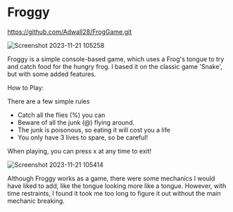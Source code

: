 # Froggy

https://github.com/Adwall28/FrogGame.git

 ![Screenshot 2023-11-21 105258](https://github.com/Adwall28/FrogGame/assets/98455674/0e4a0ed6-8bbc-4756-b1c7-2bda91da879e)

Froggy is a simple console-based game, which uses a Frog's tongue to try and catch food for the hungry frog. I based it on the classic game 'Snake', but with some added features.


How to Play:

There are a few simple rules

- Catch all the flies (%) you can
-  Beware of all the junk (@) flying around. 
- The junk is poisonous, so eating it will cost you a life
-  You only have 3 lives to spare, so be careful!

 When playing, you can press x at any time to exit!
 
![Screenshot 2023-11-21 105414](https://github.com/Adwall28/FrogGame/assets/98455674/17f75ea5-99a5-4dcc-b341-4663e3548ec1)

Although Froggy works as a game, there were some mechanics I would have liked to add, like the tongue looking more like a tongue. 
However, with time restraints, I found it took me too long to figure it out without the main mechanic breaking. 
